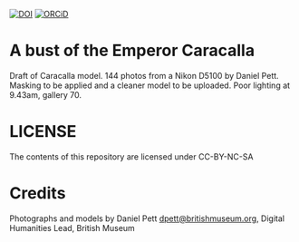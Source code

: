 [![DOI](https://zenodo.org/badge/82828282.svg)](https://zenodo.org/badge/latestdoi/82828282)
 [![ORCiD](https://img.shields.io/badge/ORCiD-0000--0002--0246--2335-green.svg)](http://orcid.org/0000-0002-0246-2335)

# A bust of the Emperor Caracalla

Draft of Caracalla model. 144 photos from a Nikon D5100 by Daniel Pett. Masking to be applied and a cleaner model to be uploaded. Poor lighting at 9.43am, gallery 70.

# LICENSE
The contents of this repository are licensed under CC-BY-NC-SA

# Credits
Photographs and models by Daniel Pett <dpett@britishmuseum.org>, Digital Humanities Lead, British Museum
